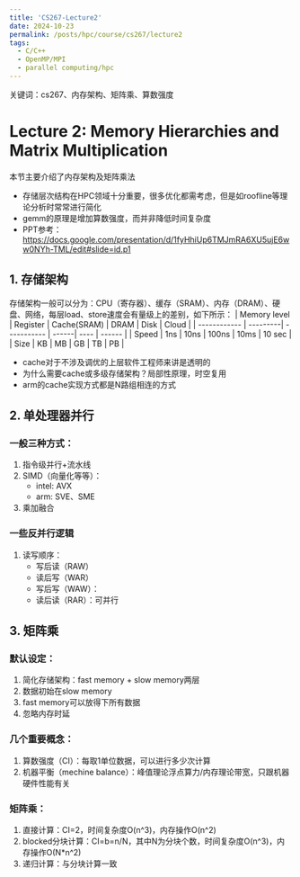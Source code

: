 ```yaml
---
title: 'CS267-Lecture2'
date: 2024-10-23
permalink: /posts/hpc/course/cs267/lecture2
tags:
  - C/C++
  - OpenMP/MPI
  - parallel computing/hpc
---
```


关键词：cs267、内存架构、矩阵乘、算数强度

Lecture 2: Memory Hierarchies and Matrix Multiplication
======

本节主要介绍了内存架构及矩阵乘法
- 存储层次结构在HPC领域十分重要，很多优化都需考虑，但是如roofline等理论分析时常常进行简化
- gemm的原理是增加算数强度，而并非降低时间复杂度
- PPT参考：https://docs.google.com/presentation/d/1fyHhiUp6TMJmRA6XU5ujE6ww0NYh-TML/edit#slide=id.p1


## 1. 存储架构
存储架构一般可以分为：CPU（寄存器）、缓存（SRAM）、内存（DRAM）、硬盘、网络，每层load、store速度会有量级上的差别，如下所示：
| Memory level | Register | Cache(SRAM) | DRAM  | Disk | Cloud  |
| ------------ | ---------| ----------- | ------| ---- | ------ |
| Speed        | 1ns      | 10ns        | 100ns | 10ms | 10 sec |
| Size         | KB       | MB          | GB    | TB   | PB     |
- cache对于不涉及调优的上层软件工程师来讲是透明的
- 为什么需要cache或多级存储架构？局部性原理，时空复用
- arm的cache实现方式都是N路组相连的方式

## 2. 单处理器并行
### 一般三种方式：
  1. 指令级并行+流水线
  2. SIMD（向量化等等）：
     - intel: AVX
     - arm: SVE、SME
  3. 乘加融合
### 一些反并行逻辑
  1. 读写顺序：
     - 写后读（RAW）
     - 读后写（WAR）
     - 写后写（WAW）：
     - 读后读（RAR）：可并行
## 3. 矩阵乘
### 默认设定：
1. 简化存储架构：fast memory + slow memory两层
2. 数据初始在slow memory
3. fast memory可以放得下所有数据
4. 忽略内存时延

### 几个重要概念：
1. 算数强度（CI）：每取1单位数据，可以进行多少次计算
2. 机器平衡（mechine balance）：峰值理论浮点算力/内存理论带宽，只跟机器硬件性能有关

### 矩阵乘：
1. 直接计算：CI=2，时间复杂度O(n^3)，内存操作O(n^2)
2. blocked分块计算：CI=b=n/N，其中N为分块个数，时间复杂度O(n^3)，内存操作O(N*n^2)
3. 递归计算：与分块计算一致
